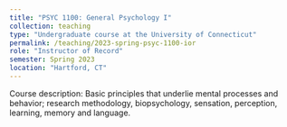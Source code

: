 ```yaml
---
title: "PSYC 1100: General Psychology I"
collection: teaching
type: "Undergraduate course at the University of Connecticut"
permalink: /teaching/2023-spring-psyc-1100-ior
role: "Instructor of Record"
semester: Spring 2023
location: "Hartford, CT"
---
```


Course description: Basic principles that underlie mental processes and behavior; research methodology, biopsychology, sensation, perception, learning, memory and language.
